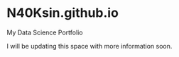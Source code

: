 # N40Ksin.github.io
My Data Science Portfolio


I will be updating this space with more information soon.
